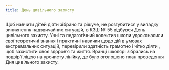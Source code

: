 ```yaml
---
title: День цивільного захисту
---
```


Щоб навчити дітей діяти зібрано та рішуче, не розгубитися у випадку виникнення надзвичайних ситуацій, в КЗШ № 55 відбувся День цивільного захисту. Учні та педагогічний колектив школи удосконалили свої теоретичні знання і практичні навички щодо дій в умовах екстремальних ситуацій, перевірили здатність грамотно і чітко діяти , щоб захистити своє здоров’я та життя. Вранці школярі зібрались на подвір’ї ліцею на урочисту лінійку, де було оголошено план проведення Дня цивільного захисту.

<slideshow id="_/72157648361491739" />

